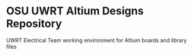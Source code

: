 # OSU UWRT Altium Designs Repository
UWRT Electrical Team working environment for Altium boards and library files
